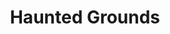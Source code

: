 --- 
title: "Haunted Grounds"
description:
price: "45"
category: 
images: 
    - /assets/img/hauntedgrounds.png
order: 554
---